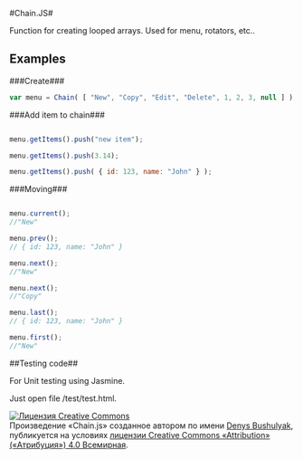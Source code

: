 #Chain.JS#

Function for creating looped arrays. Used for menu, rotators, etc..

## Examples ##

###Create###
```javascript
var menu = Chain( [ "New", "Copy", "Edit", "Delete", 1, 2, 3, null ] );
``` 

###Add item to chain###

```javascript

menu.getItems().push("new item");

menu.getItems().push(3.14);

menu.getItems().push( { id: 123, name: "John" } );

```

###Moving###

```javascript

menu.current();
//"New"

menu.prev();
// { id: 123, name: "John" }

menu.next();
//"New"

menu.next();
//"Copy"

menu.last();
// { id: 123, name: "John" }

menu.first();
//"New"

```

##Testing code##

For Unit testing using Jasmine.

Just open file /test/test.html.

<a rel="license" href="http://creativecommons.org/licenses/by/4.0/"><img alt="Лицензия Creative Commons" style="border-width:0" src="https://i.creativecommons.org/l/by/4.0/88x31.png" /></a><br />Произведение «<span xmlns:dct="http://purl.org/dc/terms/" property="dct:title">Chain.js</span>» созданное автором по имени <a xmlns:cc="http://creativecommons.org/ns#" href="https://bitbucket.org/denys-bushulyak/chain.js" property="cc:attributionName" rel="cc:attributionURL">Denys Bushulyak</a>, публикуется на условиях <a rel="license" href="http://creativecommons.org/licenses/by/4.0/">лицензии Creative Commons «Attribution» («Атрибуция») 4.0 Всемирная</a>.